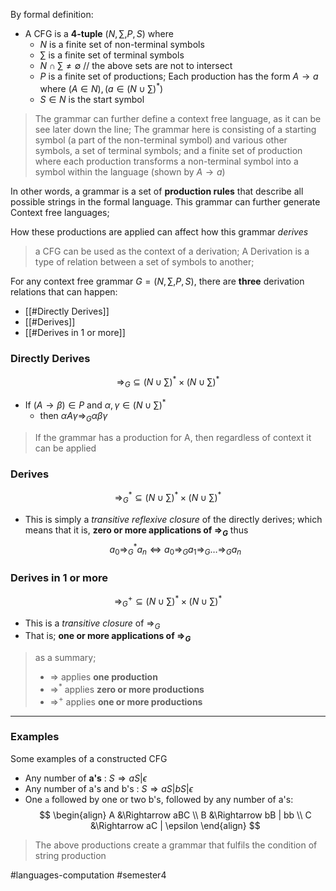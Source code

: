 By formal definition: 
- A CFG is a **4-tuple** $(N, \sum, P, S)$ where
	- $N$ is a finite set of non-terminal symbols
	- $\sum$ is a finite set of terminal symbols
	- $N \cap \sum \neq  \emptyset$  // the above sets are not to intersect
	- $P$ is a finite set of productions; Each production has the form $A \to a$  where $(A \in N),  (a \in (N \cup \sum)^{*})$
	- $S \in N$ is the start symbol
	
> The grammar can further define a context free language, as it can be see later down the line; The grammar here is consisting of a starting symbol (a part of the non-terminal symbol) and various other symbols, a set of terminal symbols; and a finite set of production where each production transforms a non-terminal symbol into a symbol within the language (shown by $A \to a$)

In other words, a grammar is a set of **production rules** that describe all possible strings in the formal language. This grammar can further generate Context free languages;

How these productions are applied can affect how this grammar *derives*
>  a CFG can be used as the context of a derivation; A Derivation is a type of relation between a set of symbols to another;

For any context free grammar $G = (N, \sum, P, S)$, there are **three** derivation relations that can happen:
- [[#Directly Derives]]
- [[#Derives]]
- [[#Derives in 1 or more]]

### Directly Derives
$$
\Rightarrow_{G}{} \subseteq \left( N \cup \sum \right)^{*} \times (N \cup \sum)^{*}
$$
- If $(A \to \beta) \in P$ and $\alpha, \gamma \in (N \cup \sum)^{*}$
	- then $\alpha A \gamma \Rightarrow_{G}{} \alpha \beta \gamma$
> If the grammar has a production for A, then regardless of context it can be applied

### Derives
$$
\Rightarrow^{*}_{G}{} \subseteq (N \cup \sum) ^{*} \times (N \cup \sum)^{*}
$$
- This is simply a *transitive reflexive closure* of the directly derives; which means that it is, **zero or more applications of $\Rightarrow_{{G}}$** thus
$$
a_{0} \Rightarrow_{G}^{*} a_{n} \iff a_{0} \Rightarrow_{G} a_{1} \Rightarrow_{G} \dots \Rightarrow_{G} a_{n}
$$

### Derives in 1 or more
$$
\Rightarrow_{G}^{+} {} \subseteq (N \cup \sum) ^{*} \times (N \cup \sum) ^{*}
$$
- This is a *transitive closure* of $\Rightarrow_{G}$
- That is; **one or more applications of $\Rightarrow_{G}$**


> as a summary;
> - $\Rightarrow$ applies **one production**
> - $\Rightarrow^{*}$ applies **zero or more productions**
> - $\Rightarrow^{+}$ applies **one or more productions**

---
### Examples

Some examples of a constructed CFG
- Any number of **a's** : $S \Rightarrow aS | \epsilon$ 
- Any number of a's and b's : $S \Rightarrow aS | bS | \epsilon$
- One `a` followed by one or two b's, followed by any number of a's: $$
\begin{align}
A &\Rightarrow aBC \\
B &\Rightarrow bB | bb  \\
C &\Rightarrow aC | \epsilon
\end{align}
$$
> The above productions create a grammar that fulfils the condition of string production

#languages-computation #semester4 